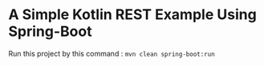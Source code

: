 # A Simple Kotlin REST Example Using Spring-Boot

Run this project by this command : `mvn clean spring-boot:run`